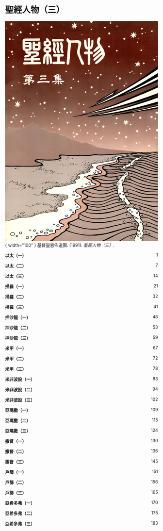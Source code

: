 # 聖經人物（三）
![](../images/cover/聖經人物（三）.webp){ width="100" }
基督靈恩佈道團. (1991). *聖經人物（三）*.

**以太（一）** <span style="float: right;">1</span>

**以太（二）** <span style="float: right;">7</span>

**以太（三）** <span style="float: right;">14</span>

**掃羅（一）** <span style="float: right;">21</span>

**掃羅（二）** <span style="float: right;">32</span>

**掃羅（三）** <span style="float: right;">41</span>

**押沙龍（一）** <span style="float: right;">48</span>

**押沙龍（二）** <span style="float: right;">53</span>

**押沙龍（三）** <span style="float: right;">59</span>

**米甲（一）** <span style="float: right;">67</span>

**米甲（二）** <span style="float: right;">72</span>

**米甲（三）** <span style="float: right;">78</span>

**米非波設（一）** <span style="float: right;">83</span>

**米非波設（二）** <span style="float: right;">94</span>

**米非波設（三）** <span style="float: right;">102</span>

**亞瑪撒（一）** <span style="float: right;">109</span>

**亞瑪撒（二）** <span style="float: right;">115</span>

**亞瑪撒（三）** <span style="float: right;">124</span>

**撒督（一）** <span style="float: right;">130</span>

**撒督（二）** <span style="float: right;">136</span>

**撒督（三）** <span style="float: right;">145</span>

**戶篩（一）** <span style="float: right;">151</span>

**戶篩（二）** <span style="float: right;">156</span>

**戶篩（三）** <span style="float: right;">165</span>

**亞希多弗（一）** <span style="float: right;">170</span>

**亞希多弗（二）** <span style="float: right;">175</span>

**亞希多弗（三）** <span style="float: right;">183</span>
